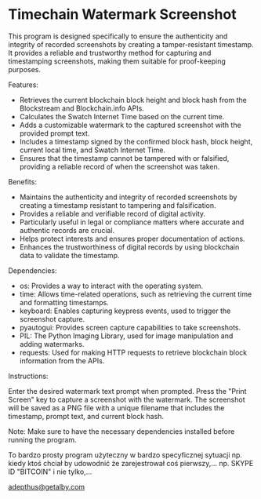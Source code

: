 # Timechain Watermark Screenshot


This program is designed specifically to ensure the authenticity and integrity of recorded screenshots by creating a tamper-resistant timestamp. It provides a reliable and trustworthy method for capturing and timestamping screenshots, making them suitable for proof-keeping purposes.

Features:

- Retrieves the current blockchain block height and block hash from the Blockstream and Blockchain.info APIs.
- Calculates the Swatch Internet Time based on the current time.
- Adds a customizable watermark to the captured screenshot with the provided prompt text.
- Includes a timestamp signed by the confirmed block hash, block height, current local time, and Swatch Internet Time.
- Ensures that the timestamp cannot be tampered with or falsified, providing a reliable record of when the screenshot was taken.

Benefits:

- Maintains the authenticity and integrity of recorded screenshots by creating a timestamp resistant to tampering and falsification.
- Provides a reliable and verifiable record of digital activity.
- Particularly useful in legal or compliance matters where accurate and authentic records are crucial.
- Helps protect interests and ensures proper documentation of actions.
- Enhances the trustworthiness of digital records by using blockchain data to validate the timestamp.

Dependencies:

- os: Provides a way to interact with the operating system.
- time: Allows time-related operations, such as retrieving the current time and formatting timestamps.
- keyboard: Enables capturing keypress events, used to trigger the screenshot capture.
- pyautogui: Provides screen capture capabilities to take screenshots.
- PIL: The Python Imaging Library, used for image manipulation and adding watermarks.
- requests: Used for making HTTP requests to retrieve blockchain block information from the APIs.

Instructions:

Enter the desired watermark text prompt when prompted.
Press the "Print Screen" key to capture a screenshot with the watermark.
The screenshot will be saved as a PNG file with a unique filename that includes the timestamp, prompt text, and current block hash.

Note: Make sure to have the necessary dependencies installed before running the program.

To bardzo prosty program użyteczny w bardzo specyficznej sytuacji np. kiedy ktoś chciał by udowodnić że zarejestrował coś pierwszy,... np. SKYPE ID "BITCOIN" i nie tylko,... 

adepthus@getalby.com
